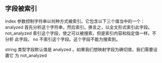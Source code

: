 ## 字段被索引
index 参数控制字符串以何种方式被索引。它包含以下三个值当中的一个：
analyzed 首先分析这个字符串，然后索引。换言之，以全文形式索引此字段。
not_analyzed 索引这个字段，使之可以被搜索，但是索引内容和指定值一样。不分析
此字段。
no 不索引这个字段。这个字段不能为搜索到。

string 类型字段默认值是 analyzed 。如果我们想映射字段为确切值，我们需要设置它
为 not_analyzed



